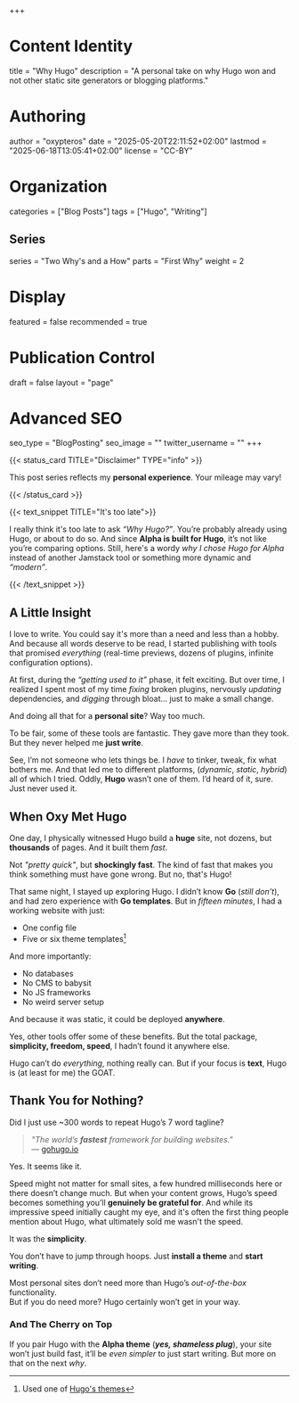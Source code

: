 +++
# Content Identity
title = "Why Hugo"
description = "A personal take on why Hugo won and not other static site generators or blogging platforms."
# Authoring
author = "oxypteros"
date = "2025-05-20T22:11:52+02:00"
lastmod = "2025-06-18T13:05:41+02:00"
license = "CC-BY"

# Organization
categories = ["Blog Posts"]
tags = ["Hugo", "Writing"]
## Series
series = "Two Why's and a How"
parts = "First Why"
weight = 2

# Display
featured = false
recommended = true

# Publication Control
draft = false
layout = "page"

# Advanced SEO
seo_type = "BlogPosting"
seo_image = ""
twitter_username = ""
+++

{{< status_card TITLE="Disclaimer" TYPE="info" >}}

This post series reflects my **personal experience**. Your mileage may vary!

{{< /status_card >}}

{{< text_snippet TITLE="It's too late">}}

I really think it's too late to ask *“Why Hugo?”*. You’re probably already using Hugo, or about to do so. And since **Alpha is built for Hugo**, it’s not like you’re comparing options.
Still, here's a wordy *why I chose Hugo for Alpha* instead of another Jamstack tool or something more dynamic and *“modern”*.

{{< /text_snippet >}}

## A Little Insight

I love to write. You could say it's more than a need and less than a hobby.  
And because all words deserve to be read, I started publishing with tools that promised *everything* (real-time previews, dozens of plugins, infinite configuration options).

At first, during the *“getting used to it”* phase, it felt exciting. But over time, I realized I spent most of my time *fixing* broken plugins, nervously *updating* dependencies, and *digging* through bloat... just to make a small change.

And doing all that for a **personal site**? Way too much.

To be fair, some of these tools are fantastic. They gave more than they took. But they never helped me **just write**.

See, I’m not someone who lets things be. I *have* to tinker, tweak, fix what bothers me. And that led me to different platforms, (*dynamic*, *static*, *hybrid*) all of which I tried. Oddly, **Hugo** wasn’t one of them. I’d heard of it, sure. Just never used it.

## When Oxy Met Hugo

One day, I physically witnessed Hugo build a **huge** site, not dozens, but **thousands** of pages. And it built them *fast*.

Not *"pretty quick"*, but **shockingly fast**. The kind of fast that makes you think something must have gone wrong. But no, that's Hugo!

That same night, I stayed up exploring Hugo. I didn’t know **Go** (*still don’t*), and had zero experience with **Go templates**. 
But in *fifteen minutes*, I had a working website with just:
- One config file  
- Five or six theme templates[^1]  

And more importantly:
- No databases  
- No CMS to babysit  
- No JS frameworks  
- No weird server setup  

And because it was static, it could be deployed **anywhere**.  

Yes, other tools offer some of these benefits. But the total package, **simplicity, freedom, speed**,  I hadn’t found it anywhere else.

Hugo can’t do *everything*, nothing really can. But if your focus is **text**, Hugo is (at least for me) the GOAT.

## Thank You for Nothing?

Did I just use ~300 words to repeat Hugo’s 7 word tagline?

> *"The world’s **fastest** framework for building websites."*  
> — [gohugo.io](https://gohugo.io/)

Yes. It seems like it.

Speed might not matter for small sites, a few hundred milliseconds here or there doesn’t change much. But when your content grows, Hugo’s speed becomes something you’ll **genuinely be grateful for**. And while its impressive speed initially caught my eye, and it's often the first thing people mention about Hugo, what ultimately sold me wasn't the speed. 

It was the **simplicity**.

You don’t have to jump through hoops. Just **install a theme** and **start writing**.

Most personal sites don’t need more than Hugo’s *out-of-the-box* functionality.  
But if you do need more? Hugo certainly won’t get in your way.

### And The Cherry on Top

If you pair Hugo with the **Alpha theme** (***yes, shameless plug***), your site won’t just build fast, it’ll be *even simpler* to just start writing. But more on that on the next *why*.  

[^1]: Used one of [Hugo's themes](https://themes.gohugo.io/)
